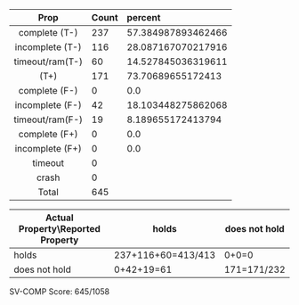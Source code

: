 
| Prop | Count | percent |
|:----:|:------|:--|
|complete   (T-)|237| 57.384987893462466 |
|incomplete (T-)|116|28.087167070217916 |
|timeout/ram(T-)|60|14.527845036319611 |
|           (T+)|171|73.70689655172413 |
|complete   (F-)|0|0.0 |
|incomplete (F-)|42|18.103448275862068 |
|timeout/ram(F-)|19|8.189655172413794 |
|complete   (F+)|0|0.0 |
|incomplete (F+)|0|0.0 |
|timeout        |0| |
|crash          |0| |
|Total          |645| |

| Actual Property\Reported Property | holds | does not hold |
|------------------------------------|-------|---------------|
| holds | 237+116+60=413/413 | 0+0=0 |
| does not hold | 0+42+19=61 | 171=171/232 |

SV-COMP Score: 645/1058


